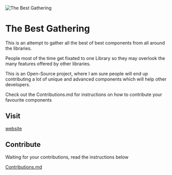 

![The Best Gathering](https://firebasestorage.googleapis.com/v0/b/ui-components-65114.appspot.com/o/logo.png?alt=media&token=8557815a-b3e6-496d-ac3e-03ab640e633d)




# The Best Gathering

This is an attempt to gather all the best of best components from all around the libraries.

People most of the time get fixated to one Library so they may overlook the many features offered by other libraries.

This is an Open-Source project, where I am sure people will end up contributing a lot of unique and advanced components which will help other developers.

Check out the Contributions.md for instructions on how to contribute your favourite components
## Visit

[website](https://linktodocumentation)


## Contribute

Waiting for your contributions, read the instructions below

[Contributions.md](https://github.com/matiassingers/awesome-readme)

